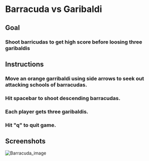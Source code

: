 # Barracuda vs Garibaldi

## Goal

### Shoot barricudas to get high score before loosing three garibaldis

## Instructions

### Move an orange garribaldi using side arrows to seek out attacking schools of barracudas.

### Hit spacebar to shoot descending barracudas.

### Each player gets three garibaldis.

### Hit "q" to quit game.

## Screenshots
![Barracuda_image](https://github.com/jrowe2020/alien_invasion/blob/main/barracuda_invasion.png)


